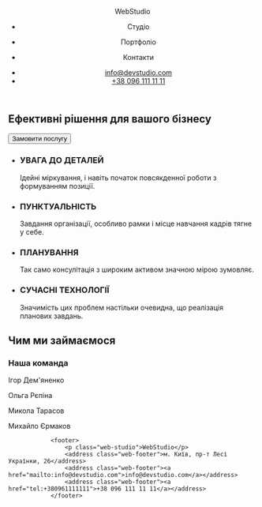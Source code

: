 <!DOCTYPE html>
<html lang="en">
<head>
    <meta charset="UTF-8">
    <meta name="viewport" content="width=device-width, initial-scale=1.0">
    <title>WebStudio</title>
    <link rel="stylesheet" href="./css/styles.css">
</head>
<body>
    <header>
                  <p class="web-studio">WebStudio</p>
                  <nav>
                  <ul>
                    <li><p class="web-pages">Студіо</p></li>
                  <li><p class="web-pages">Портфоліо</p></li>
                  <li><p class="web-pages">Контакти</p></li>
                  </ul>
                  </nav>
                  <ul>   
                    <li><a href="mailto:info@devstudio.com">info@devstudio.com</a></li>
                    <li><a href="tel:+380961111111">+38 096 111 11 11</a></li>
                  </ul>
                  </header>
                  <main>
            <section>
                <h1>Ефективні рішення для вашого бізнесу</h1>
                <button type="button">Замовити послугу</button>
                </section>
                <section>
                    <ul>
                        <li><h3 class="web-info">
                        УВАГА ДО ДЕТАЛЕЙ
                    </h3>
                    <p class="web-detailes">Ідейні міркування, і навіть початок повсякденної роботи з формуванням позиції.</p></li>
                    <li><h3 class="web-info">ПУНКТУАЛЬНІСТЬ</h3>
                    <p class="web-detailes">Завдання організації, особливо рамки і місце навчання кадрів тягне у себе.</p></li>
                    <li><h3 class="web-info">ПЛАНУВАННЯ</h3>
                    <p class="web-detailes">Так само консулітація з широким активом значною мірою зумовляє.</p></li>
                    <li><h3 class="web-info">СУЧАСНІ ТЕХНОЛОГІЇ</h3>
                    <p class="web-detailes">Значимість цих проблем настільки очевидна, що реалізація планових завдань.</p></li>
                    </ul>
                </section>
                <section>
                    <h2>Чим ми займаємося</h2>
                </section>
                 <section>
                    <h3 class="web-team">Наша команда</h3>
                    <p class="web-names">Ігор Дем'яненко</p>
                    <p class="web-names">Ольга Рєпіна</p>
                    <p class="web-names">Микола Тарасов</p>
                    <p class="web-names">Михайло Єрмаков</p>
                </section>
                </main>
               
                <footer>
                    <p class="web-studio">WebStudio</p>
                    <address class="web-footer">м. Київ, пр-т Лесі Українки, 26</address>
                    <address class="web-footer"><a href="mailto:info@devstudio.com">info@devstudio.com</a></address>
                    <address class="web-footer"><a href="tel:+380961111111">+38 096 111 11 11</a></address>
                </footer>
</body>
</html>
